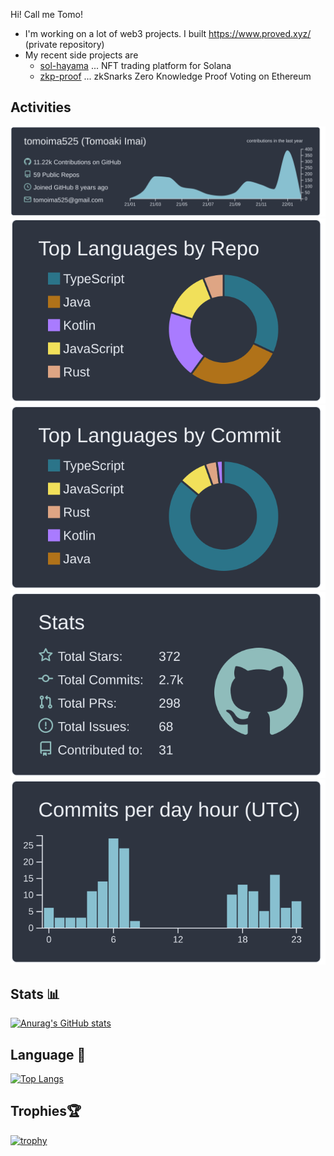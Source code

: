 Hi! Call me Tomo!

- I'm working on a lot of web3 projects. I built https://www.proved.xyz/ (private repository)
- My recent side projects are
  - [sol-hayama](https://github.com/tomoima525/sol-hayama) ... NFT trading platform for Solana
  - [zkp-proof](https://github.com/tomoima525/zkp-vote) ... zkSnarks Zero Knowledge Proof Voting on Ethereum

## Activities
[![](https://raw.githubusercontent.com/tomoima525/tomoima525/main/profile-summary-card-output/nord_dark/0-profile-details.svg)](https://github.com/vn7n24fzkq/github-profile-summary-cards)
[![](https://raw.githubusercontent.com/tomoima525/tomoima525/main/profile-summary-card-output/nord_dark/1-repos-per-language.svg)](https://github.com/vn7n24fzkq/github-profile-summary-cards) [![](https://raw.githubusercontent.com/tomoima525/tomoima525/main/profile-summary-card-output/nord_dark/2-most-commit-language.svg)](https://github.com/vn7n24fzkq/github-profile-summary-cards)
[![](https://raw.githubusercontent.com/tomoima525/tomoima525/main/profile-summary-card-output/nord_dark/3-stats.svg)](https://github.com/vn7n24fzkq/github-profile-summary-cards) [![](https://raw.githubusercontent.com/tomoima525/tomoima525/main/profile-summary-card-output/nord_dark/4-productive-time.svg)](https://github.com/vn7n24fzkq/github-profile-summary-cards)
## Stats 📊
[![Anurag's GitHub stats](https://github-readme-stats.vercel.app/api?username=tomoima525&theme=tokyonight&show_icons=true)](https://github.com/anuraghazra/github-readme-stats)

## Language 📝
[![Top Langs](https://github-readme-stats.vercel.app/api/top-langs/?username=tomoima525&layout=compact&theme=tokyonight
)](https://github.com/anuraghazra/github-readme-stats)

## Trophies🏆

[![trophy](https://github-profile-trophy.vercel.app/?username=tomoima525&theme=tokyonight&column=7
)](https://github.com/ryo-ma/github-profile-trophy)



